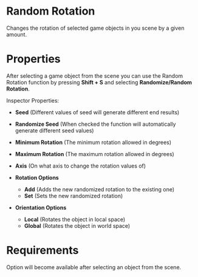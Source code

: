 ﻿
# Random Rotation

Changes the rotation of selected game objects in you scene by a given amount.

# Properties

After selecting a game object from the scene you can use the Random Rotation function by pressing **Shift + S** and selecting **Randomize/Random Rotation**.

Inspector Properties:

- **Seed** (Different values of seed will generate different end results)
- **Randomize Seed** (When checked the function will automatically generate different seed values)
- **Minimum Rotation** (The minimum rotation allowed in degrees)
- **Maximum Rotation** (The maximum rotation allowed in degrees)
- **Axis** (On what axis to change the rotation values of)

- **Rotation Options**

	- **Add** (Adds the new randomized rotation to the existing one)
	- **Set** (Sets the new randomized rotation)
	
- **Orientation Options**

	- **Local** (Rotates the object in local space)
	- **Global** (Rotates the object in world space)

# Requirements

Option will become available after selecting an object from the scene.


